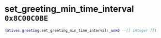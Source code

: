 # set_greeting_min_time_interval `0x8C00C0BE`

```lua
natives.greeting.set_greeting_min_time_interval(_unk0 --[[ integer ]])
```